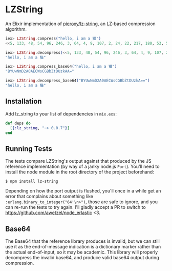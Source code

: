 # LZString

An Elixir implementation of [pieroxy/lz-string](https://github.com/pieroxy/lz-string), an LZ-based compression algorithm.

```elixir
iex> LZString.compress("hello, i am a 猫")
<<5, 133, 48, 54, 96, 246, 3, 64, 4, 9, 107, 2, 24, 22, 217, 180, 53, 51, 144, 0>>

iex> LZString.decompress(<<5, 133, 48, 54, 96, 246, 3, 64, 4, 9, 107, 2, 24, 22, 217, 180, 53, 51, 144, 0>>)
"hello, i am a 猫"

iex> LZString.compress_base64("hello, i am a 猫")
"BYUwNmD2A0AECWsCGBbZtDUzkAA="

iex> LZString.decompress_base64("BYUwNmD2A0AECWsCGBbZtDUzkA==")
"hello, i am a 猫"
```

## Installation

Add lz_string to your list of dependencies in `mix.exs`:

```elixir
def deps do
  [{:lz_string, "~> 0.0.7"}]
end
```

## Running Tests
The tests compare LZString's output against that produced by the JS reference implementation (by way of a janky node.js `Port`). You'll need to install the node module in the root directory of the project beforehand:

```
$ npm install lz-string
```

Depending on how the port output is flushed, you'll once in a while get an error that complains about something like `:erlang.binary_to_integer("64'\n>")`, those are safe to ignore, and you can re-run the tests to try again. I'll gladly accept a PR to switch to https://github.com/awetzel/node_erlastic <3.

## Base64
The Base64 that the reference library produces is invalid, but we can still use it as the end-of-message indication is a dictionary marker rather than the actual end-of-input, so it may be academic. This library will properly decompress the invalid base64, and produce valid base64 output during compression.
